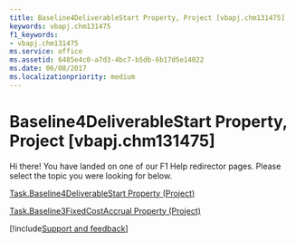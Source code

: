 ```yaml
---
title: Baseline4DeliverableStart Property, Project [vbapj.chm131475]
keywords: vbapj.chm131475
f1_keywords:
- vbapj.chm131475
ms.service: office
ms.assetid: 6485e4c0-a7d3-4bc7-b5db-6b17d5e14022
ms.date: 06/08/2017
ms.localizationpriority: medium
---
```



# Baseline4DeliverableStart Property, Project [vbapj.chm131475]

Hi there! You have landed on one of our F1 Help redirector pages. Please select the topic you were looking for below.

[Task.Baseline4DeliverableStart Property (Project)](https://msdn.microsoft.com/library/3f29c5cb-f2d2-fa2e-f5d5-057b1c823ce3%28Office.15%29.aspx)

[Task.Baseline3FixedCostAccrual Property (Project)](https://msdn.microsoft.com/library/1a367459-1ad9-b608-4310-252b04525f42%28Office.15%29.aspx)

[!include[Support and feedback](~/includes/feedback-boilerplate.md)]
